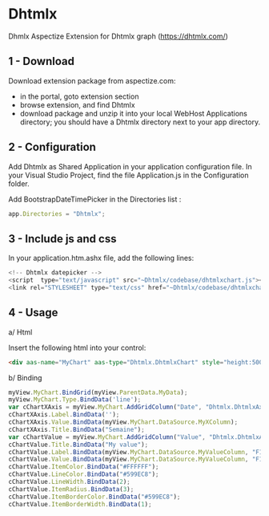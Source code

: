 # Dhtmlx
Dhmlx Aspectize Extension for Dhtmlx graph (https://dhtmlx.com/)

## 1 - Download

Download extension package from aspectize.com:
- in the portal, goto extension section
- browse extension, and find Dhtmlx
- download package and unzip it into your local WebHost Applications directory; you should have a Dhtmlx directory next to your app directory.

## 2 - Configuration

Add Dhtmlx as Shared Application in your application configuration file.
In your Visual Studio Project, find the file Application.js in the Configuration folder.

Add BootstrapDateTimePicker in the Directories list :
```javascript
app.Directories = "Dhtmlx";
```

## 3 - Include js and css

In your application.htm.ashx file, add the following lines:
```javascript
<!-- Dhtmlx datepicker -->
<script  type="text/javascript" src="~Dhtmlx/codebase/dhtmlxchart.js"></script>
<link rel="STYLESHEET" type="text/css" href="~Dhtmlx/codebase/dhtmlxchart.css">
```

## 4 - Usage

a/ Html

Insert the following html into your control:
```html
<div aas-name="MyChart" aas-type="Dhtmlx.DhtmlxChart" style="height:500px"></div>
```
    
b/ Binding

```javascript
myView.MyChart.BindGrid(myView.ParentData.MyData);
myView.MyChart.Type.BindData('line');
var cChartXAxis = myView.MyChart.AddGridColumn("Date", "Dhtmlx.DhtmlxAxis");
cChartXAxis.Label.BindData('');
cChartXAxis.Value.BindData(myView.MyChart.DataSource.MyXColumn);
cChartXAxis.Title.BindData("Semaine");
var cChartValue = myView.MyChart.AddGridColumn("Value", "Dhtmlx.DhtmlxAxis");
cChartValue.Title.BindData("My value");
cChartValue.Label.BindData(myView.MyChart.DataSource.MyValueColumn, "F1");
cChartValue.Value.BindData(myView.MyChart.DataSource.MyValueColumn, "F1");
cChartValue.ItemColor.BindData("#FFFFFF");
cChartValue.LineColor.BindData("#599EC8");
cChartValue.LineWidth.BindData(2);
cChartValue.ItemRadius.BindData(3);
cChartValue.ItemBorderColor.BindData("#599EC8");
cChartValue.ItemBorderWidth.BindData(1);
```
